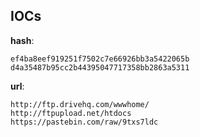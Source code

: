 
## IOCs

__hash__:

```text
ef4ba8eef919251f7502c7e66926bb3a5422065b
d4a35487b95cc2b44395047717358bb2863a5311
```
__url__:

```text
http://ftp.drivehq.com/wwwhome/
http://ftpupload.net/htdocs
https://pastebin.com/raw/9txs7ldc
```